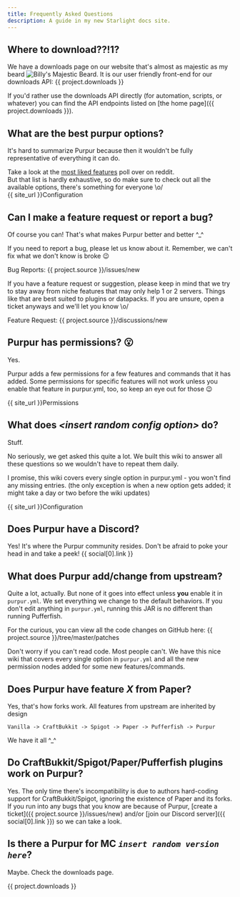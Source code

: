 ```yaml
---
title: Frequently Asked Questions
description: A guide in my new Starlight docs site.
---
```


## Where to download??!1?

We have a downloads page on our website that's almost as majestic as my beard ![Billy's Majestic Beard](https://cdn.discordapp.com/emojis/768978823655063602.png?size=16). It is our user friendly front-end for our downloads API: {{ project.downloads }}

If you'd rather use the downloads API directly (for automation, scripts, or whatever) you can find the API endpoints listed on [the home page]({{ project.downloads }}).

## What are the best purpur options?

It's hard to summarize Purpur because then it wouldn't be fully representative of everything it can do.

Take a look at the [most liked features](https://www.reddit.com/r/admincraft/comments/pbx5le/what_is_your_favorite_purpur_feature/) poll over on reddit.  
But that list is hardly exhaustive, so do make sure to check out all the available options, there's something for everyone \o/  
{{ site_url }}Configuration


## Can I make a feature request or report a bug?

Of course you can! That's what makes Purpur better and better ^_^

If you need to report a bug, please let us know about it. Remember, we can't fix what we don't know is broke :wink:

Bug Reports: {{ project.source }}/issues/new

If you have a feature request or suggestion, please keep in mind that we try to stay away from niche features that may only help 1 or 2 servers. Things like that are best suited to plugins or datapacks. If you are unsure, open a ticket anyways and we'll let you know \o/

Feature Request: {{ project.source }}/discussions/new

## Purpur has permissions? :open_mouth:

Yes.

Purpur adds a few permissions for a few features and commands that it has added. Some permissions for specific features will not work unless you enable that feature in purpur.yml, too, so keep an eye out for those :wink:

{{ site_url }}Permissions

## What does *&lt;insert random config option>* do?

Stuff.

No seriously, we get asked this quite a lot. We built this wiki to answer all these questions so we wouldn't have to repeat them daily.

I promise, this wiki covers every single option in purpur.yml - you won't find any missing entries. (the only exception is when a new option gets added; it might take a day or two before the wiki updates)

{{ site_url }}Configuration

## Does Purpur have a Discord?

Yes! It's where the Purpur community resides. Don't be afraid to poke your head in and take a peek! {{ social[0].link }}

## What does Purpur add/change from upstream?

Quite a lot, actually. But none of it goes into effect unless **you** enable it in `purpur.yml`. We set everything we change to the default behaviors. If you don't edit anything in `purpur.yml`, running this JAR is no different than running Pufferfish.

For the curious, you can view all the code changes on GitHub here: {{ project.source }}/tree/master/patches

Don't worry if you can't read code. Most people can't. We have this nice wiki that covers every single option in `purpur.yml` and all the new permission nodes added for some new features/commands.

## Does Purpur have feature *X* from Paper?

Yes, that's how forks work. All features from upstream are inherited by design

`Vanilla -> CraftBukkit -> Spigot -> Paper -> Pufferfish -> Purpur`

We have it all ^_^

## Do CraftBukkit/Spigot/Paper/Pufferfish plugins work on Purpur?

Yes. The only time there's incompatibility is due to authors hard-coding support for CraftBukkit/Spigot, ignoring the existence of Paper and its forks. If you run into any bugs that you know are because of Purpur, [create a ticket]({{ project.source }}/issues/new) and/or [join our Discord server]({{ social[0].link }}) so we can take a look.

## Is there a Purpur for MC _`insert random version here`_?
Maybe. Check the downloads page.

{{ project.downloads }}
